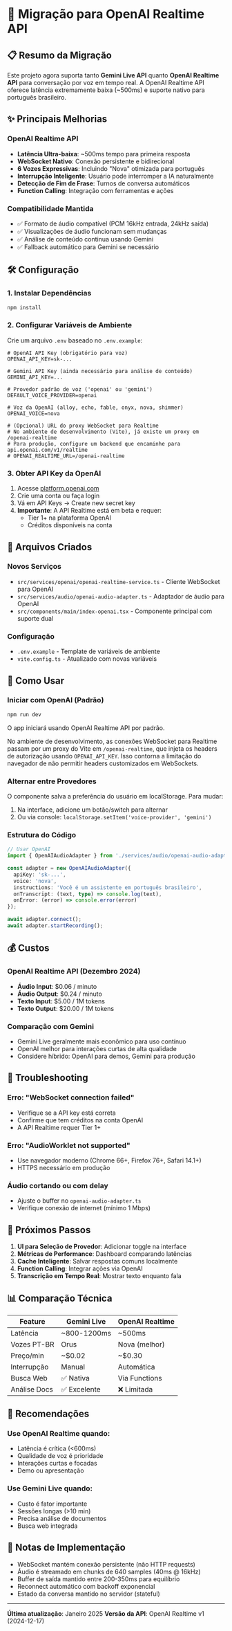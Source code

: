 # 🚀 Migração para OpenAI Realtime API

## 📋 Resumo da Migração

Este projeto agora suporta tanto **Gemini Live API** quanto **OpenAI Realtime API** para conversação por voz em tempo real. A OpenAI Realtime API oferece latência extremamente baixa (~500ms) e suporte nativo para português brasileiro.

## ✨ Principais Melhorias

### OpenAI Realtime API
- **Latência Ultra-baixa**: ~500ms tempo para primeira resposta
- **WebSocket Nativo**: Conexão persistente e bidirecional
- **6 Vozes Expressivas**: Incluindo "Nova" otimizada para português
- **Interrupção Inteligente**: Usuário pode interromper a IA naturalmente
- **Detecção de Fim de Frase**: Turnos de conversa automáticos
- **Function Calling**: Integração com ferramentas e ações

### Compatibilidade Mantida
- ✅ Formato de áudio compatível (PCM 16kHz entrada, 24kHz saída)
- ✅ Visualizações de áudio funcionam sem mudanças
- ✅ Análise de conteúdo continua usando Gemini
- ✅ Fallback automático para Gemini se necessário

## 🛠️ Configuração

### 1. Instalar Dependências
```bash
npm install
```

### 2. Configurar Variáveis de Ambiente
Crie um arquivo `.env` baseado no `.env.example`:

```env
# OpenAI API Key (obrigatório para voz)
OPENAI_API_KEY=sk-...

# Gemini API Key (ainda necessário para análise de conteúdo)
GEMINI_API_KEY=...

# Provedor padrão de voz ('openai' ou 'gemini')
DEFAULT_VOICE_PROVIDER=openai

# Voz da OpenAI (alloy, echo, fable, onyx, nova, shimmer)
OPENAI_VOICE=nova

# (Opcional) URL do proxy WebSocket para Realtime
# No ambiente de desenvolvimento (Vite), já existe um proxy em /openai-realtime
# Para produção, configure um backend que encaminhe para api.openai.com/v1/realtime
# OPENAI_REALTIME_URL=/openai-realtime
```

### 3. Obter API Key da OpenAI

1. Acesse [platform.openai.com](https://platform.openai.com)
2. Crie uma conta ou faça login
3. Vá em API Keys → Create new secret key
4. **Importante**: A API Realtime está em beta e requer:
   - Tier 1+ na plataforma OpenAI
   - Créditos disponíveis na conta

## 📁 Arquivos Criados

### Novos Serviços
- `src/services/openai/openai-realtime-service.ts` - Cliente WebSocket para OpenAI
- `src/services/audio/openai-audio-adapter.ts` - Adaptador de áudio para OpenAI
- `src/components/main/index-openai.tsx` - Componente principal com suporte dual

### Configuração
- `.env.example` - Template de variáveis de ambiente
- `vite.config.ts` - Atualizado com novas variáveis

## 🎯 Como Usar

### Iniciar com OpenAI (Padrão)
```bash
npm run dev
```
O app iniciará usando OpenAI Realtime API por padrão.

No ambiente de desenvolvimento, as conexões WebSocket para Realtime passam por um
proxy do Vite em `/openai-realtime`, que injeta os headers de autorização usando
`OPENAI_API_KEY`. Isso contorna a limitação do navegador de não permitir headers
customizados em WebSockets.

### Alternar entre Provedores
O componente salva a preferência do usuário em localStorage. Para mudar:

1. Na interface, adicione um botão/switch para alternar
2. Ou via console: `localStorage.setItem('voice-provider', 'gemini')`

### Estrutura do Código

```typescript
// Usar OpenAI
import { OpenAIAudioAdapter } from './services/audio/openai-audio-adapter';

const adapter = new OpenAIAudioAdapter({
  apiKey: 'sk-...',
  voice: 'nova',
  instructions: 'Você é um assistente em português brasileiro',
  onTranscript: (text, type) => console.log(text),
  onError: (error) => console.error(error)
});

await adapter.connect();
await adapter.startRecording();
```

## 💰 Custos

### OpenAI Realtime API (Dezembro 2024)
- **Áudio Input**: $0.06 / minuto
- **Áudio Output**: $0.24 / minuto
- **Texto Input**: $5.00 / 1M tokens
- **Texto Output**: $20.00 / 1M tokens

### Comparação com Gemini
- Gemini Live geralmente mais econômico para uso contínuo
- OpenAI melhor para interações curtas de alta qualidade
- Considere híbrido: OpenAI para demos, Gemini para produção

## 🔧 Troubleshooting

### Erro: "WebSocket connection failed"
- Verifique se a API key está correta
- Confirme que tem créditos na conta OpenAI
- A API Realtime requer Tier 1+ 

### Erro: "AudioWorklet not supported"
- Use navegador moderno (Chrome 66+, Firefox 76+, Safari 14.1+)
- HTTPS necessário em produção

### Áudio cortando ou com delay
- Ajuste o buffer no `openai-audio-adapter.ts`
- Verifique conexão de internet (mínimo 1 Mbps)

## 🚦 Próximos Passos

1. **UI para Seleção de Provedor**: Adicionar toggle na interface
2. **Métricas de Performance**: Dashboard comparando latências
3. **Cache Inteligente**: Salvar respostas comuns localmente
4. **Function Calling**: Integrar ações via OpenAI
5. **Transcrição em Tempo Real**: Mostrar texto enquanto fala

## 📊 Comparação Técnica

| Feature | Gemini Live | OpenAI Realtime |
|---------|------------|-----------------|
| Latência | ~800-1200ms | ~500ms |
| Vozes PT-BR | Orus | Nova (melhor) |
| Preço/min | ~$0.02 | ~$0.30 |
| Interrupção | Manual | Automática |
| Busca Web | ✅ Nativa | Via Functions |
| Análise Docs | ✅ Excelente | ❌ Limitada |

## 🤝 Recomendações

### Use OpenAI Realtime quando:
- Latência é crítica (<600ms)
- Qualidade de voz é prioridade
- Interações curtas e focadas
- Demo ou apresentação

### Use Gemini Live quando:
- Custo é fator importante
- Sessões longas (>10 min)
- Precisa análise de documentos
- Busca web integrada

## 📝 Notas de Implementação

- WebSocket mantém conexão persistente (não HTTP requests)
- Áudio é streamado em chunks de 640 samples (40ms @ 16kHz)
- Buffer de saída mantido entre 200-350ms para equilíbrio
- Reconnect automático com backoff exponencial
- Estado da conversa mantido no servidor (stateful)

---

**Última atualização**: Janeiro 2025
**Versão da API**: OpenAI Realtime v1 (2024-12-17)
